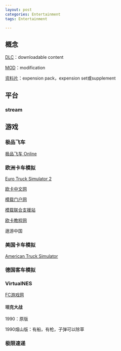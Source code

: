 ```yaml
---
layout: post
categories: Entertainment
tags: Entertainment

---
```


## 概念

[DLC](https://baike.baidu.com/item/DLC/3461396?fr=aladdin)：downloadable content

[MOD](https://baike.baidu.com/item/%E6%B8%B8%E6%88%8F%E6%A8%A1%E7%BB%84/105567?fromtitle=MOD&fromid=2316956&fr=aladdin)：modification

[资料片](https://baike.baidu.com/item/%E8%B5%84%E6%96%99%E7%89%87)：expension pack，expension set或supplement

## 平台

### stream

## 游戏

### 极品飞车

[极品飞车 Online](https://nfsol.qq.com/)

### 欧洲卡车模拟

[Euro Truck Simulator 2](https://eurotrucksimulator2.com/)

[欧卡中文网](https://kysamp.cn/)

[模载门户网](http://www.vefans.com/)

[模载联合支援站](http://bbs.vefans.com/)

[欧卡教程网](https://www.ets2cdlm.cn/)

遨游中国

### 美国卡车模拟

[American Truck Simulator](http://americantrucksimulator.com/)

### 德国客车模拟

### VirtualNES

[FC游戏网](https://www.fcnes.com/)

#### 坦克大战

1990：原版

1990烟山版：有船，有枪，子弹可以除草

### 极限速递